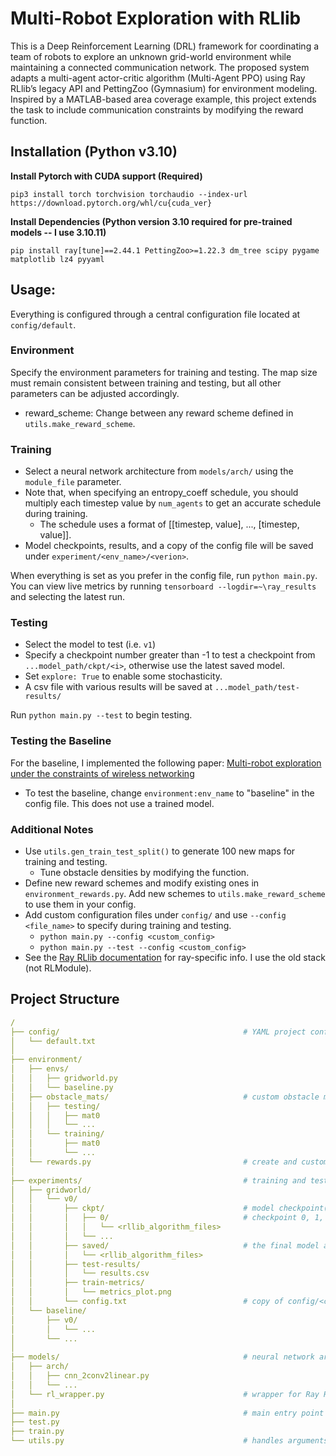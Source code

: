# Multi-Robot Exploration with RLlib

This is a Deep Reinforcement Learning (DRL) framework for coordinating a team of robots to explore an unknown grid-world environment while maintaining a connected communication network. The proposed system adapts a multi-agent actor-critic algorithm (Multi-Agent PPO) using Ray RLlib’s legacy API and PettingZoo (Gymnasium) for environment modeling. Inspired by a MATLAB-based area coverage example, this project extends the task to include communication constraints by modifying the reward function.

## Installation (Python v3.10)

**Install Pytorch with CUDA support (Required)**
```
pip3 install torch torchvision torchaudio --index-url https://download.pytorch.org/whl/cu{cuda_ver}
```

**Install Dependencies (Python version 3.10 required for pre-trained models -- I use 3.10.11)**
```
pip install ray[tune]==2.44.1 PettingZoo>=1.22.3 dm_tree scipy pygame matplotlib lz4 pyyaml
```

## Usage:

Everything is configured through a central configuration file located at ```config/default```.

### Environment

Specify the environment parameters for training and testing. The map size must remain consistent between training and testing, but all other parameters can be adjusted accordingly.
- reward_scheme: Change between any reward scheme defined in ```utils.make_reward_scheme```.

### Training

- Select a neural network architecture from ```models/arch/``` using the ```module_file``` parameter.
- Note that, when specifying an entropy_coeff schedule, you should multiply each timestep value by ```num_agents``` to get an accurate schedule during training.
  - The schedule uses a format of [[timestep, value], ..., [timestep, value]].
- Model checkpoints, results, and a copy of the config file will be saved under ```experiment/<env_name>/<verion>```.

When everything is set as you prefer in the config file, run ```python main.py```. You can view live metrics by running ```tensorboard --logdir=~\ray_results``` and selecting the latest run.

### Testing

- Select the model to test (i.e. ```v1```)
- Specify a checkpoint number greater than -1 to test a checkpoint from ```...model_path/ckpt/<i>```, otherwise use the latest saved model.
- Set ```explore: True``` to enable some stochasticity.
- A csv file with various results will be saved at ```...model_path/test-results/```

Run ```python main.py --test``` to begin testing.

### Testing the Baseline

For the baseline, I implemented the following paper: [Multi-robot exploration under the constraints of wireless networking](https://www.sciencedirect.com/science/article/pii/S0967066106001547#bib16)
- To test the baseline, change ```environment:env_name``` to "baseline" in the config file. This does not use a trained model.

### Additional Notes

- Use ```utils.gen_train_test_split()``` to generate 100 new maps for training and testing.
  - Tune obstacle densities by modifying the function.
- Define new reward schemes and modify existing ones in ```environment_rewards.py```. Add new schemes to ```utils.make_reward_scheme``` to use them in your config.
- Add custom configuration files under ```config/``` and use ```--config <file_name>``` to specify during training and testing.
  - ```python main.py --config <custom_config>```
  - ```python main.py --test --config <custom_config>```
- See the [Ray RLlib documentation](https://docs.ray.io/en/latest/rllib/index.html) for ray-specific info. I use the old stack (not RLModule).

## Project Structure

```YAML
/
├── config/                                         # YAML project config files
│   └── default.txt
│
├── environment/
│   ├── envs/                              
│   │   ├── gridworld.py
│   │   └── baseline.py
│   ├── obstacle_mats/                              # custom obstacle maps (origin at top-left)
│   │   ├── testing/
│   │   │   ├── mat0
│   │   │   └── ...
│   │   └── training/
│   │       ├── mat0
│   │       └── ...
│   └── rewards.py                                  # create and customize reward functions                           
│
├── experiments/                                    # training and testing files split by scenario
│   ├── gridworld/                               
│   │   └── v0/                                     
│   │       ├── ckpt/                               # model checkpoint(s) during training
│   │       │   ├── 0/                              # checkpoint 0, 1, ..., n
│   │       │   │   └── <rllib_algorithm_files>
│   │       │   └── ...
│   │       ├── saved/                              # the final model after training is finished
│   │       │   └── <rllib_algorithm_files>
│   │       ├── test-results/               
│   │       │   └── results.csv
│   │       ├── train-metrics/
│   │       │   └── metrics_plot.png
│   │       └── config.txt                          # copy of config/<config.txt> used for training
│   └── baseline/
│       ├── v0/  
│       │   └── ...
│       └── ...
│
├── models/                                         # neural network architectures
│   ├── arch/
│   │   ├── cnn_2conv2linear.py
│   │   └── ...                        
│   └── rl_wrapper.py                               # wrapper for Ray RLlib
│
├── main.py                                         # main entry point for training and testing
├── test.py                                         
├── train.py
└── utils.py                                        # handles arguments, environments, and metrics
```